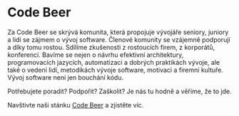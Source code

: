 # Code Beer

Za Code Beer se skrývá komunita, která propojuje vývojáře seniory, juniory a lidi se zájmem
o vývoj software. Členové komunity se vzájemně podporují a díky tomu rostou.
Sdílíme zkušenosti z rostoucích firem, z korporátů, konferencí. Bavíme se nejen o návrhu efektivní
architektury, programovacích jazycích, automatizaci a dobrých praktikách vývoje, ale také o vedení lidí,
metodikách vývoje software, motivaci a firemní kultuře. Vývoj software není jen bouchání kódu.

Potřebujete poradit? Podpořit? Zaškolit? Je nás tu hodně a věříme, že to jde.

Navštivte naši stánku [Code Beer](https://codebeer.cz) a zjistěte víc.
